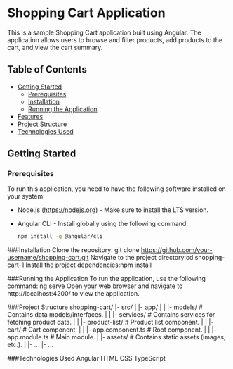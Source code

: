 # Shopping Cart Application

This is a sample Shopping Cart application built using Angular. The application allows users to browse and filter products, add products to the cart, and view the cart summary.

## Table of Contents

- [Getting Started](#getting-started)
  - [Prerequisites](#prerequisites)
  - [Installation](#installation)
  - [Running the Application](#running-the-application)
- [Features](#features)
- [Project Structure](#project-structure)
- [Technologies Used](#technologies-used)

## Getting Started

### Prerequisites

To run this application, you need to have the following software installed on your system:

- Node.js (https://nodejs.org) - Make sure to install the LTS version.
- Angular CLI - Install globally using the following command:

  ```bash
  npm install -g @angular/cli

###Installation
Clone the repository: git clone https://github.com/your-username/shopping-cart.git
Navigate to the project directory:cd shopping-cart-1
Install the project dependencies:npm install

###Running the Application
To run the application, use the following command: ng serve
Open your web browser and navigate to http://localhost:4200/ to view the application.

###Project Structure
shopping-cart/
  |- src/
  |   |- app/
  |   |   |- models/           # Contains data models/interfaces.
  |   |   |- services/         # Contains services for fetching product data.
  |   |   |- product-list/     # Product list component.
  |   |   |- cart/             # Cart component.
  |   |   |- app.component.ts  # Root component.
  |   |   |- app.module.ts     # Main module.
  |   |- assets/               # Contains static assets (images, etc.).
  |   |- ...
  |- ...

###Technologies Used
Angular
HTML
CSS
TypeScript

